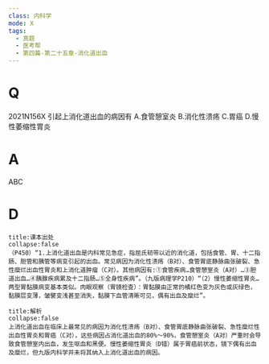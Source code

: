 ```yaml
---
class: 内科学
mode: X
tags:
  - 真题
  - 医考帮
  - 第四篇-第二十五章-消化道出血
---
```


# Q
2021N156X 引起上消化道出血的病因有
A.食管憩室炎
B.消化性溃疡
C.胃癌
D.慢性萎缩性胃炎

# A
ABC
# D
```ad-note
title:课本出处
collapse:false
（P450）“1.上消化道出血是内科常见急症，指屈氏韧带以近的消化道，包括食管、胃、十二指肠、胆管和胰管等病变引起的出血。常见病因为消化性溃疡（B对）、食管胃底静脉曲张破裂、急性糜烂出血性胃炎和上消化道肿瘤（C对）。其他病因有:①食管疾病…食管憩室炎（A对）…③胆道出血…④胰腺疾病累及十二指肠…⑤全身性疾病”。（九版病理学P210）“（2）慢性萎缩性胃炎…两型胃黏膜病变基本类似。肉眼观察（胃镜检查）：胃黏膜由正常的橘红色变为灰色或灰绿色，黏膜层变薄，皱襞变浅甚至消失，黏膜下血管清晰可见，偶有出血及糜烂”。
```

```ad-summary
title:解析
collapse:false
上消化道出血在临床上最常见的病因为消化性溃疡（B对）、食管胃底静脉曲张破裂、急性糜烂性出血性胃炎和胃癌（C对），这些病因占消化道出血的80%～90%，食管憩室炎（A对）严重时会导致食管憩室内出血，发生呕血和黑便。慢性萎缩性胃炎（D错）属于胃癌前状态，镜下偶有出血及糜烂，但九版内科学并未将其纳入上消化道出血的病因。
```

